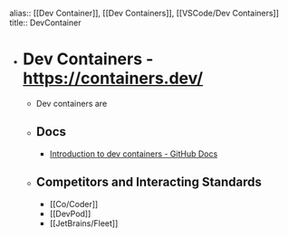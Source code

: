 alias:: [[Dev Container]], [[Dev Containers]], [[VSCode/Dev Containers]]
title:: DevContainer

- # Dev Containers - https://containers.dev/
	- Dev containers are
	- ## Docs
		- [Introduction to dev containers - GitHub Docs](https://docs.github.com/en/codespaces/setting-up-your-project-for-codespaces/adding-a-dev-container-configuration/introduction-to-dev-containers)
	- ## Competitors and Interacting Standards
		- [[Co/Coder]]
		- [[DevPod]]
		- [[JetBrains/Fleet]]